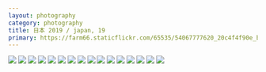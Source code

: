 ```yaml
---
layout: photography
category: photography
title: 日本 2019 / japan, 19
primary: https://farm66.staticflickr.com/65535/54067777620_20c4f4f90e_b.jpg
---
```


<div class="gallery">
  <div class="row">
    <div class="column">
      <img src="https://farm66.staticflickr.com/65535/54067777620_20c4f4f90e_b.jpg">
      <img src="https://farm66.staticflickr.com/65535/54066441502_836e7b4d53_b.jpg">
      <img src="https://farm66.staticflickr.com/65535/54067777480_65dc76480b_b.jpg">
      <img src="https://farm66.staticflickr.com/65535/54067646159_a82af4b15d_b.jpg">
      <img src="https://farm66.staticflickr.com/65535/54140286024_86c10f8f19_b.jpg">
      <img src="https://farm66.staticflickr.com/65535/54067646224_168a9186d1_b.jpg">
      <img src="https://farm66.staticflickr.com/65535/54067645914_e9568521d9_b.jpg">
      <img src="https://farm66.staticflickr.com/65535/54067645939_96dfce8f23_b.jpg">
      <img src="https://farm66.staticflickr.com/65535/54079258357_aea10d9715_b.jpg">
      <img src="https://farm66.staticflickr.com/65535/54067777580_51c9d7c094_b.jpg">
      <img src="https://farm66.staticflickr.com/65535/54140418305_585b9456c5_b.jpg">
      <img src="https://farm66.staticflickr.com/65535/54140418205_708219bf13_b.jpg">
      <img src="https://farm66.staticflickr.com/65535/54140285909_5f8811d6c7_b.jpg">
      <img src="https://farm66.staticflickr.com/65535/54139956276_7a375ae8bd_b.jpg">
      <img src="https://farm66.staticflickr.com/65535/54139104032_06a597e3b7_b.jpg">
      <img src="https://farm66.staticflickr.com/65535/54140238253_1bc8748d22_b.jpg">
    </div>
  </div>
</div>
